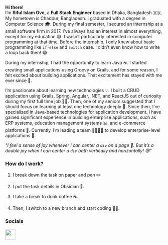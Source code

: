 
**Hi there!**  
I’m **Siful Islam Ove,** a **Full Stack Engineer** based in Dhaka, Bangladesh 🇧🇩. My hometown is Chadpur, Bangladesh. I graduated with a degree in Computer Science 🎓. During my final semester, I secured an internship at a small software firm in 2017. I’ve always had an interest in almost everything, except for my education 😅. I wasn’t particularly interested in computer programming at that time. Before the internship, I only knew about basic programming like `if-else` and `switch` case. I didn’t even know how to write a loop back then! 😂

During my internship, I had the opportunity to learn Java ☕. I started creating small applications using Groovy on Grails, and for some reason, I felt excited about building applications. That excitement has stayed with me ever since 🚀.

I’m passionate about learning new technologies 💡. I built a CRUD application using Grails, Spring, Angular, .NET, and ReactJS out of curiosity during my first full time job 👨‍💻. Then, one of my seniors suggested that I should focus on learning at least one technology deeply 🧠. Since then, I’ve specialized in Java-based technologies for application development. I have gained significant experience in building enterprise applications, such as ERP systems, education management systems 📊, and e-commerce platforms 🛒. Currently, I’m leading a team 👨‍💻👩‍💻 to develop enterprise-level applications 🏢.


*"I feel a sense of joy whenever I can center a `div` on a page 🎉. But it’s a double joy when I can center a `div` both vertically and horizontally! 😎"*

### How do I work?

1.  I break down the task on paper and pen ✏️
    
2.  I put the task details in Obsidian 📖.
    
3.  I take a break to drink coffee ☕.
    
4.  Then, I switch to a new branch and start coding 👨‍💻.


### Socials

<p align="left"> <a href="https://www.linkedin.com/in/https://www.linkedin.com/in/siful-ovi/" target="_blank" rel="noreferrer"> <picture> <source media="(prefers-color-scheme: dark)" srcset="https://raw.githubusercontent.com/danielcranney/readme-generator/main/public/icons/socials/linkedin-dark.svg" /> <source media="(prefers-color-scheme: light)" srcset="https://raw.githubusercontent.com/danielcranney/readme-generator/main/public/icons/socials/linkedin.svg" /> <img src="https://raw.githubusercontent.com/danielcranney/readme-generator/main/public/icons/socials/linkedin.svg" width="32" height="32" /> </picture> </a></p>
